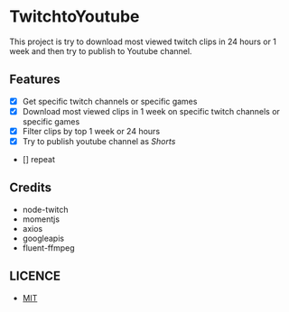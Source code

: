 # <strong> TwitchtoYoutube </strong>

This project is try to download most viewed twitch clips in 24 hours or 1 week and then try to publish to Youtube channel.

## Features
-   [x] Get specific twitch channels or specific games
-   [x] Download most viewed clips in 1 week on specific twitch channels or specific games
-   [x] Filter clips by top 1 week or 24 hours
-   [x] Try to publish youtube channel as _Shorts_
-   [] repeat

## Credits

- node-twitch
- momentjs
- axios
- googleapis
- fluent-ffmpeg

## LICENCE

- [MIT](https://github.com/deeppaz/TwitchtoYoutube/blob/main/LICENSE)